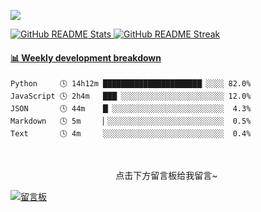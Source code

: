 ![](https://count.getloli.com/get/@xsk666)
<section>
    <a href="https://github.com/anuraghazra/github-readme-stats">
        <img src="https://github-readme-stats.vercel.app/api?username=xsk666&show_icons=true&bg_color=0,ffafbd,ffc3a0&icon_color=fff&title_color=fff&text_color=fff" alt="GitHub README Stats" />
        <img src="https://github-readme-streak-stats.herokuapp.com?user=xsk666&background=A0D8EF&border=ABCED8&stroke=FFF1CF&ring=D6E9CA&fire=F5B1AA&currStreakNum=595857&sideNums=7D7D7D&currStreakLabel=CE5242&sideLabels=E9546B&dates=5A79BA" alt="GitHub README Streak" />
    </a>
</section>

<!-- waka-box start -->
#### <a href="https://gist.github.com/b6e3cb8443b2dd0db9ec98b1211f346d" target="_blank">📊 Weekly development breakdown</a>
```text
Python     🕓 14h12m ██████████████████████▏░░░░ 82.0%
JavaScript 🕓 2h4m   ███▏░░░░░░░░░░░░░░░░░░░░░░░ 12.0%
JSON       🕓 44m    █▏░░░░░░░░░░░░░░░░░░░░░░░░░  4.3%
Markdown   🕓 5m     ▏░░░░░░░░░░░░░░░░░░░░░░░░░░  0.5%
Text       🕓 4m     ░░░░░░░░░░░░░░░░░░░░░░░░░░░  0.4%
```
<!-- Powered by https://github.com/YouEclipse/waka-box-go . -->
<!-- waka-box end -->
   

<br>
<p style="width:500px;display:flex;justify-content:center;">点击下方留言板给我留言~</p>    
<a href="https://api.moedog.org/room/@xsk666.github?title=xsk666%E7%9A%84Github%E7%95%99%E8%A8%80%E6%9D%BF">
   <img title="嘻嘻" src="https://api.moedog.org/room/@xsk666.github/svg?width=500&height=150&limit=20&theme=light&title=xsk666@GitHub:%20~&fontSize=14" alt="留言板"/>
</a>
